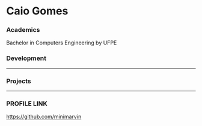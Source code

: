 # Caio Gomes

### Academics
Bachelor in Computers Engineering by UFPE


### Development

-----


### Projects

-----
### PROFILE LINK
https://github.com/minimarvin
